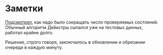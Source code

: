 # Заметки

[Подсмотрел](https://www.reddit.com/r/adventofcode/comments/zpihwi/comment/j0tgt4d/), как надо было сокращать число проверяемых
состояний. Обычный алгоритм Дейкстры сыпался уже на тестовых данных,
работал крайне долго.

Решение, строго говоря, заключалось в обновлении и обрезании очереди в
каждую минуту.

